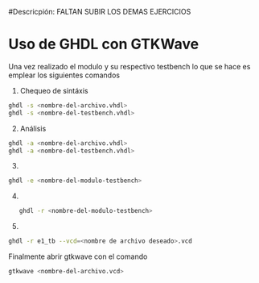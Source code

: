 #Descricpión:
FALTAN SUBIR LOS DEMAS EJERCICIOS


# Uso de GHDL con GTKWave

Una vez realizado el modulo y su respectivo testbench lo que se hace es emplear los siguientes comandos

1. Chequeo de sintáxis

```bash
ghdl -s <nombre-del-archivo.vhdl>
ghdl -s <nombre-del-testbench.vhdl>
```

2. Análisis
   
```bash
ghdl -a <nombre-del-archivo.vhdl>
ghdl -a <nombre-del-testbench.vhdl>
```

3.

```bash
ghdl -e <nombre-del-modulo-testbench>
```

4. 
```bash
   ghdl -r <nombre-del-modulo-testbench>
   ```

5. 

```bash
ghdl -r e1_tb --vcd=<nombre de archivo deseado>.vcd
```

Finalmente abrir gtkwave con el comando

```bash
gtkwave <nombre-del-archivo.vcd>
```

